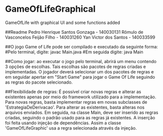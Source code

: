 # GameOfLifeGraphical
GameOfLife with graphical UI and some functions added

##Readme
Pedro Henrique Santos Gonzaga - 140030131
Rômulo de Vasconcelos Feijão Filho - 140031260
Yan Victor dos Santos - 140033599

##O jogo Game of Life pode ser compilado e executado da seguinte forma:
#Pelo terminal, digite:
javac Main.java
#Em seguida digite:
java Main

##Como jogar: ao executar o jogo pelo terminal, abrirá um menu contendo 3 opções de escolhas. Tais escolhas são pacotes de regras criadas e implementadas. O jogador deverá selecionar um dos pacotes de regras e em seguidar apertar em "Start Game" para jogar o Game Of Life seguindo as regras do pacote selecionado.

##Flexibilidade de regras: É possível criar novas regras e alterar as existentes apenas por meio do framework utilizado para a implementação. Para novas regras, basta implementar regras em novas subclasses de 'EstrategiaDeDerivacao'. Para alterar as existentes, basta alteras nos arquivos enviados. Em seguida, na classe Main, deve ser inserido as regras criadas, seguindo o padrão usado para as regras já existentes. A inserção foi feita usando injeção de dependências. Assim a classe 'GameOfLifeGraphic' usa a regra selecionada através da injeção.
